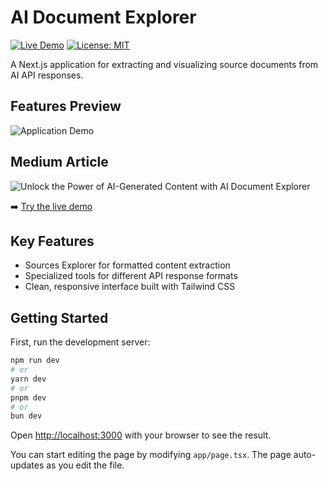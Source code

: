 # AI Document Explorer

[![Live Demo](https://img.shields.io/badge/demo-live-brightgreen)](https://ai-doc-explorer.netlify.app/)
[![License: MIT](https://img.shields.io/badge/License-MIT-blue.svg)](https://opensource.org/licenses/MIT)

A Next.js application for extracting and visualizing source documents from AI API responses.

## Features Preview

![Application Demo](https://github.com/bibinprathap/ai-doc-explorer/blob/master/AI-document-Sources-explorer.gif?raw=true)

## Medium Article
![Unlock the Power of AI-Generated Content with AI Document Explorer](https://bibinprathap.medium.com/unlock-the-power-of-ai-generated-content-with-ai-document-explorer-0416f313b135)

➡️ [Try the live demo](https://ai-doc-explorer.netlify.app/)

## Key Features
- Sources Explorer for formatted content extraction
- Specialized tools for different API response formats
- Clean, responsive interface built with Tailwind CSS 

## Getting Started

First, run the development server:

```bash
npm run dev
# or
yarn dev
# or
pnpm dev
# or
bun dev
```

Open [http://localhost:3000](http://localhost:3000) with your browser to see the result.

You can start editing the page by modifying `app/page.tsx`. The page auto-updates as you edit the file.
